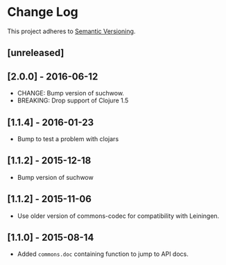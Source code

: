 # Change Log
This project adheres to [Semantic Versioning](http://semver.org/).

## [unreleased]

## [2.0.0] - 2016-06-12
- CHANGE: Bump version of suchwow.
- BREAKING: Drop support of Clojure 1.5

## [1.1.4] - 2016-01-23
- Bump to test a problem with clojars

## [1.1.2] - 2015-12-18
- Bump version of suchwow

## [1.1.2] - 2015-11-06
- Use older version of commons-codec for compatibility with Leiningen.

## [1.1.0] - 2015-08-14
- Added `commons.doc` containing function to jump to API docs.

